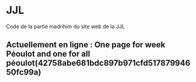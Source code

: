 JJL
===

Code de la partie madrihim du site web de la JJL

Actuellement en ligne : One page for week Péoulot and one for all péoulot(42758abe681bdc897b971cfd51787994650fc99a)
---
